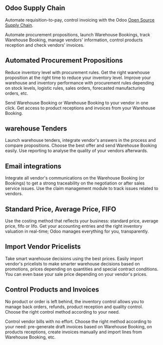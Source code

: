 Odoo Supply Chain
-----------------

Automate requisition-to-pay, control invoicing with the Odoo
<a href="https://www.odoo.com/page/warehouse">Open Source Supply Chain</a>.

Automate procurement propositions, launch Warehouse  Bookings, track
Warehouse Booking, manage vendors' information, control products reception and
check vendors' invoices.

Automated Procurement Propositions
----------------------------------

Reduce inventory level with procurement rules. Get the right warehouse
proposition at the right time to reduce your inventory level. Improve your
warehouse and inventory performance with procurement rules depending on stock
levels, logistic rules, sales orders, forecasted manufacturing orders, etc.

Send Warehouse Booking or Warehouse Booking to your vendor in one click.
Get access to product receptions and invoices from your Warehouse Booking.

warehouse Tenders
----------------

Launch warehouse tenders, integrate vendor's answers in the process and
compare propositions. Choose the best offer and send Warehouse Booking easily.
Use reporting to analyse the quality of your vendors afterwards.


Email integrations
------------------

Integrate all vendor's communications on the Warehouse Booking (or Bookings) to get
a strong traceability on the negotiation or after sales service issues. Use the
claim management module to track issues related to vendors.

Standard Price, Average Price, FIFO
-----------------------------------

Use the costing method that reflects your business: standard price, average
price, fifo or lifo. Get your accounting entries and the right inventory
valuation in real-time; Odoo manages everything for you, transparently.

Import Vendor Pricelists
--------------------------

Take smart warehouse decisions using the best prices.  Easily import vendor's
pricelists to make smarter warehouse decisions based on promotions, prices
depending on quantities and special contract conditions. You can even base your
sale price depending on your vendor's prices.

Control Products and Invoices
-----------------------------

No product or order is left behind, the inventory control allows you to manage
back orders, refunds, product reception and quality control. Choose the right
control method according to your need.

Control vendor bills with no effort. Choose the right method according to
your need: pre-generate draft invoices based on Warehouse Booking, on products
receptions, create invoices manually and import lines from Warehouse Booking,
etc.


